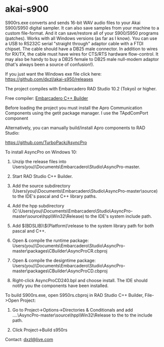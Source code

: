 # akai-s900
S900rs.exe converts and sends 16-bit WAV audio files to your Akai S900/S950 digital sampler. It can also save samples from your machine to a custom file-format. And it can save/restore all of your S900/S950 programs (patches). Works with all Windows versions (as far as I know). You can use a USB to RS232C serial "straight through" adaptor cable with a FTDI chipset. The cable should have a DB25 male connector. In addition to wires for RX/TX, the cable must have wires for CTS/RTS hardware flow-control. It may also be handy to buy a DB25 female to DB25 male null-modem adaptor (that's always been a source of confusion!).

If you just want the Windows exe file click here: https://github.com/dxzl/akai-s950/releases

The project compiles with Embarcadero RAD Studio 10.2 (Tokyo) or higher.

Free compiler: [Embarcadero C++ Builder](https://www.embarcadero.com/products/cbuilder/starter/promotional-download)

Before loading the project you must install the Apro Communication Components using the getit package manager. I use the TApdComPort component

Alternatively, you can manually build/install Apro components to RAD Studio:

https://github.com/TurboPack/AsyncPro

To install AsyncPro on Windows 10:

  1. Unzip the release files into Users\(you)\Documents\Embarcadero\Studio\AsyncPro-master.

  2. Start RAD Studio C++ Builder.

  3. Add the source subdirectory (Users\(you)\Documents\Embarcadero\Studio\AsyncPro-master\source) to the
     IDE's pascal and C++ library paths.
     
  4. Add the hpp subdirectory (C:\Users\(you)\Documents\Embarcadero\Studio\AsyncPro-master\source\hpp\Win32\Release) to the IDE's system include path.     
     
  5. Add \$(BDSLIB)\\$(Platform)\release to the system library path for both pascal and C++.
  
  7. Open & compile the runtime package: Users\(you)\Documents\Embarcadero\Studio\AsyncPro-master\packages\CBuilder\AsyncProCR.cbproj
     
  8. Open & compile the designtime package: Users\(you)\Documents\Embarcadero\Studio\AsyncPro-master\packages\CBuilder\AsyncProCD.cbproj

  9. Right-click AsyncProCD240.bpl and choose install. The IDE should notify you the components have been installed.

To build S900rs.exe, open S950rs.cbproj in RAD Studio C++ Builder, File->Open Project:
  1. Go to Project->Options->Directories & Conditionals and add ..\..\AsyncPro-master\source\hpp\Win32\Release to the to the include path.

  2. Click Project->Build s950rs
  
Contact: dxzl@live.com
